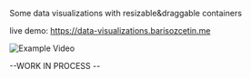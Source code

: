 
Some data visualizations with resizable&draggable containers


live demo: https://data-visualizations.barisozcetin.me


![Example Video](https://i.imgur.com/aGOzx69.gif)

--WORK IN PROCESS --